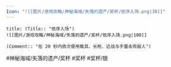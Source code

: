 ```yaml
---
Icon: "![[图片/游戏攻略/神秘海域/失落的遗产/奖杯/依序入场.png|30]]"
---
```

```ad-common-silver-trophy
title: (Title:: "依序入场")
![[图片/游戏攻略/神秘海域/失落的遗产/奖杯/依序入场.png|100]]

(Comment:: "在 20 秒内依次使用载具、长枪、近战与手雷击败敌人")
```

#神秘海域/失落的遗产/奖杯 #奖杯 #奖杯/银
